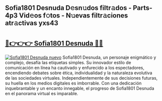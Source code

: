 ## Sofia1801 Desnuda D𝚎sn𝚞dos filtr𝚊dos - Parts-4p3 Vid𝚎os f𝚘tos - N𝚞evas filtr𝚊ciones atr𝚊ctivas yxs43

# <h2><a href="http://mbck0zr.tromn.icu/?c=Sofia1801+Desnuda">🔗👉👉👉 Sofia1801 Desnuda 🔗🔗</a></h2>

[![Sofia1801 Desnuda nuevo](https://i.imgur.com/pEAQMta.gif)](http://mbck0zr.tromn.icu/?c=Sofia1801+Desnuda)
Sofia1801 Desnuda, un personaje enigmático y complejo, desafía las etiquetas simples. Su innovador estilo de comunicación en línea ha cautivado y enfurecido a los espectadores, encendiendo debates sobre ética, individualidad y la naturaleza evolutiva de las sociedades virtuales. Independientemente de sus decisiones futuras, su huella en los medios digitales es imborrable. Con una dedicación inquebrantable y un encanto innegable, el progreso de Sofia1801 Desnuda en el panorama virtual es imparable.
